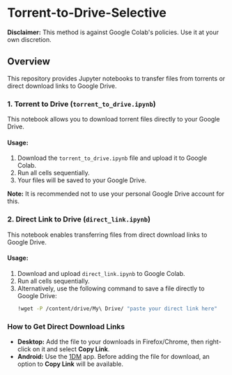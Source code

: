 # Torrent-to-Drive-Selective  

**Disclaimer:** This method is against Google Colab's policies. Use it at your own discretion.  

## Overview  
This repository provides Jupyter notebooks to transfer files from torrents or direct download links to Google Drive.  

### 1. Torrent to Drive (`torrent_to_drive.ipynb`)  
This notebook allows you to download torrent files directly to your Google Drive.  

#### Usage:  
1. Download the `torrent_to_drive.ipynb` file and upload it to Google Colab.  
2. Run all cells sequentially.  
3. Your files will be saved to your Google Drive.  

**Note:** It is recommended not to use your personal Google Drive account for this.  

### 2. Direct Link to Drive (`direct_link.ipynb`)  
This notebook enables transferring files from direct download links to Google Drive.  

#### Usage:  
1. Download and upload `direct_link.ipynb` to Google Colab.  
2. Run all cells sequentially.  
3. Alternatively, use the following command to save a file directly to Google Drive:  
   ```bash
   !wget -P /content/drive/My\ Drive/ "paste your direct link here"

### How to Get Direct Download Links  
- **Desktop:** Add the file to your downloads in Firefox/Chrome, then right-click on it and select **Copy Link**.  
- **Android:** Use the [1DM](https://play.google.com/store/apps/details?id=idm.internet.download.manager) app. Before adding the file for download, an option to **Copy Link** will be available.  
